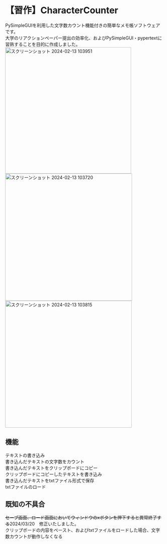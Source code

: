 # 【習作】CharacterCounter
PySimpleGUIを利用した文字数カウント機能付きの簡単なメモ帳ソフトウェアです。  
大学のリアクションペーパー提出の効率化、およびPySimpleGUI・pypertextに習熟することを目的に作成しました。  
<img width="400" alt="スクリーンショット 2024-02-13 103951" src="https://github.com/Flying-Fishcan/CharacterCounter/assets/147997884/f279fa3e-a0af-4b7e-872c-24e95aa1301e">
<img width="403" alt="スクリーンショット 2024-02-13 103720" src="https://github.com/Flying-Fishcan/CharacterCounter/assets/147997884/c04513e2-0237-40f8-8c3e-ac36a5d5f10e">
<img width="402" alt="スクリーンショット 2024-02-13 103815" src="https://github.com/Flying-Fishcan/CharacterCounter/assets/147997884/6973922f-dd9f-4013-8f3a-fa559858a942">
## 機能
テキストの書き込み  
書き込んだテキストの文字数をカウント  
書き込んだテキストをクリップボードにコピー  
クリップボードにコピーしたテキストを書き込み  
書き込んだテキストをtxtファイル形式で保存  
txtファイルのロード  
## 既知の不具合
~~セーブ画面、ロード画面においてウィンドウのxボタンを押下すると異常終了する~~2024/03/20　修正いたしました。  
クリップボードの内容をペースト、およびtxtファイルをロードした場合、文字数カウントが動作しなくなる
